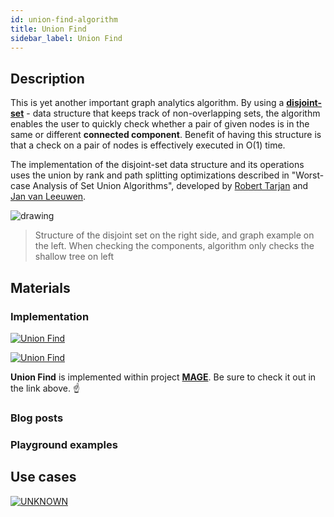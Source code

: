 ```yaml
---
id: union-find-algorithm
title: Union Find
sidebar_label: Union Find
---
```


## Description

This is yet another important graph analytics algorithm. By using a [**disjoint-set**](https://en.wikipedia.org/wiki/Disjoint-set_data_structure) - data structure that keeps track of non-overlapping sets, the algorithm enables the user to quickly check whether a pair of given nodes is in the same or different **connected component**. Benefit of having this structure is that a check on a pair of nodes is effectively executed in O(1) time.

The implementation of the disjoint-set data structure and its operations uses the union by rank and path splitting optimizations described in "Worst-case Analysis of Set Union Algorithms", developed by [Robert Tarjan](https://en.wikipedia.org/wiki/Robert_Tarjan) and [Jan van Leeuwen](https://en.wikipedia.org/wiki/Jan_van_Leeuwen).

<img src="https://i.imgur.com/R6BuXzs.png" alt="drawing"/>

> Structure of the disjoint set on the right side, and graph example on the left. When checking the components, algorithm only checks the shallow tree on left

## Materials

### Implementation

[![Union Find](https://img.shields.io/badge/Union_Find-Implementation-FB6E00?style=for-the-badge&logo=github&logoColor=white)](/mage/query-modules/cpp/union-find)

[![Union Find](https://img.shields.io/badge/Union_Find-Documentation-FCC624?style=for-the-badge&logo=cplusplus&logoColor=white)](/mage/query-modules/cpp/union-find)

**Union Find** is implemented within project [**MAGE**](https://github.com/memgraph/mage). Be sure to check it out in the link above. :point_up:


### Blog posts

### Playground examples

## Use cases

[![UNKNOWN](https://img.shields.io/badge/UNKNOWN-Application-8A477F?style=for-the-badge)](/mage/query-modules/python/node-similarity)

